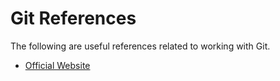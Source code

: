 # Git References

The following are useful references related to working with Git.

- [Official Website](https://git-scm.com/)

